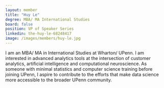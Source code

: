 ```yaml
---
layout: member
title: "Huy Le"
degree: MBA/ MA International Studies
board: false
position: VP of Speaker Series
linkedin: the-huy-le-68248417
image: /images/members/huy-le.jpg
---
```

I am an MBA/ MA in International Studies at Wharton/ UPenn. I am interested in advanced analytics tools at the intersection of customer analytics, artificial intelligence and computational neuroscience. As someone with minimal statistics and computer science training before joining UPenn, I aspire to contribute to the efforts that make data science more accessible to the broader UPenn community.
